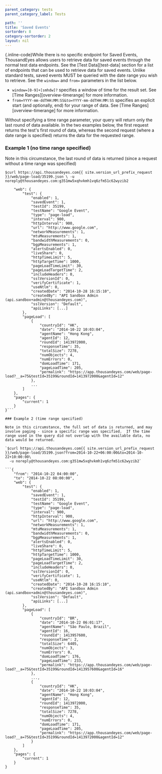 ```yaml
---
parent_category: tests
parent_category_label: Tests

path: ''
title: 'Saved Events'
sortorder: 8
category-sortorder: 2
layout: nil
---
```


{.inline-code}While there is no specific endpoint for Saved Events, ThousandEyes allows users to retrieve data for saved events through the normal test data endpoints.  See the [Test Data][test-data] section for a list of endpoints that can be used to retrieve data for saved events. Unlike standard tests, saved events MUST be queried with the date range you wish to retrieve.  See the `window=` and `from=` parameters in the list below.

* `window=[0-9]+[smhdw]?` specifies a window of time for the result set.  See [Time Ranges][overview-timerange] for more information.
* `from=YYYY-mm-ddTHH:MM:SS&to=YYYY-mm-ddTHH:MM:SS` specifies an explicit start (and optionally, end) for your range of data.  See [Time Ranges][overview-timerange] for more information.

Without specifying a time range parameter, your query will return only the last round of data available.  In the two examples below, the first request returns the test's first round of data, whereas the second request (where a date range is specified) returns the data for the requested range.

### Example 1 (no time range specified)

Note in this circumstance, the last round of data is returned (since a request without a time range was specified)

`$curl https://api.thousandeyes.com{{ site.version_url_prefix_request }}/web/page-load/35199.json \
  -u noreply@thousandeyes.com:g351mw5xqhvkmh1vq6zfm51c62wyzib2`

```{
    "web": {
        "test": {
            "enabled": 1,
            "savedEvent": 1,
            "testId": 35199,
            "testName": "Google Event",
            "type": "page-load",
            "interval": 900,
            "httpInterval": 900,
            "url": "http://www.google.com",
            "networkMeasurements": 1,
            "mtuMeasurements": 1,
            "bandwidthMeasurements": 0,
            "bgpMeasurements": 1,
            "alertsEnabled": 0,
            "liveShare": 0,
            "httpTimeLimit": 5,
            "httpTargetTime": 1000,
            "pageLoadTimeLimit": 30,
            "pageLoadTargetTime": 2,
            "includeHeaders": 0,
            "sslVersionId": 0,
            "verifyCertificate": 1,
            "useNtlm": 0,
            "createdDate": "2014-10-28 16:15:10",
            "createdBy": "API Sandbox Admin (api.sandbox+admin@thousandeyes.com)",
            "sslVersion": "Default",
            "apiLinks": [...]
        },
        "pageLoad": [
            {
                "countryId": "HK",
                "date": "2014-10-22 10:03:04",
                "agentName": "Hong Kong",
                "agentId": 12,
                "roundId": 1413972000,
                "responseTime": 35,
                "totalSize": 7278,
                "numObjects": 4,
                "numErrors": 0,
                "domLoadTime": 171,
                "pageLoadTime": 205,
                "permalink": "https://app.thousandeyes.com/web/page-load?__a=75&testId=35199&roundId=1413972000&agentId=12"
            },
            ...
        ]
    },
    "pages": {
        "current": 1
    }
}```

### Example 2 (time range specified)

Note in this circumstance, the full set of data is returned, and may involve paging - since a specific range was specified.  If the time range used in the query did not overlap with the available data, no data would be returned.

`$curl https://api.thousandeyes.com{{ site.version_url_prefix_request }}/web/page-load/35199.json?from=2014-10-22+06:00:00&to=2014-10-22+10:00:00\
  -u noreply@thousandeyes.com:g351mw5xqhvkmh1vq6zfm51c62wyzib2`

```{
    "from": "2014-10-22 04:00:00",
    "to": "2014-10-22 08:00:00",
    "web": {
        "test": {
            "enabled": 1,
            "savedEvent": 1,
            "testId": 35199,
            "testName": "Google Event",
            "type": "page-load",
            "interval": 900,
            "httpInterval": 900,
            "url": "http://www.google.com",
            "networkMeasurements": 1,
            "mtuMeasurements": 1,
            "bandwidthMeasurements": 0,
            "bgpMeasurements": 1,
            "alertsEnabled": 0,
            "liveShare": 0,
            "httpTimeLimit": 5,
            "httpTargetTime": 1000,
            "pageLoadTimeLimit": 30,
            "pageLoadTargetTime": 2,
            "includeHeaders": 0,
            "sslVersionId": 0,
            "verifyCertificate": 1,
            "useNtlm": 0,
            "createdDate": "2014-10-28 16:15:10",
            "createdBy": "API Sandbox Admin (api.sandbox+admin@thousandeyes.com)",
            "sslVersion": "Default",
            "apiLinks": [...]
        },
        "pageLoad": [
            {
                "countryId": "BR",
                "date": "2014-10-22 06:01:17",
                "agentName": "São Paulo, Brazil",
                "agentId": 16,
                "roundId": 1413957600,
                "responseTime": 2,
                "totalSize": 6405,
                "numObjects": 3,
                "numErrors": 0,
                "domLoadTime": 176,
                "pageLoadTime": 233,
                "permalink": "https://app.thousandeyes.com/web/page-load?__a=75&testId=35199&roundId=1413957600&agentId=16"
            },
            ...,
            {
                "countryId": "HK",
                "date": "2014-10-22 10:03:04",
                "agentName": "Hong Kong",
                "agentId": 12,
                "roundId": 1413972000,
                "responseTime": 35,
                "totalSize": 7278,
                "numObjects": 4,
                "numErrors": 0,
                "domLoadTime": 171,
                "pageLoadTime": 205,
                "permalink": "https://app.thousandeyes.com/web/page-load?__a=75&testId=35199&roundId=1413972000&agentId=12"
            }
        ]
    },
    "pages": {
        "current": 1
    }
}
```